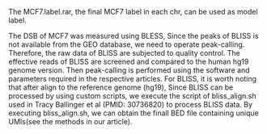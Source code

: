 The MCF7.label.rar, the final MCF7 label in each chr, can be used as model label.

The DSB of MCF7 was measured using BLESS, Since the peaks of BLISS is not available from the GEO database, we need to operate peak-calling. Therefore, the raw data of BLISS are subjected to quality control. The effective reads of BLISS are screened and compared to the human hg19 genome version. Then peak-calling is performed using the software and parameters required in the respective articles. For BLISS, it is worth noting that after align to the reference genome (hg19), Since BLISS can be processed by using custom scripts, we execute the script of bliss_align.sh used in Tracy Ballinger et al (PMID: 30736820) to process BLISS data. By executing bliss_align.sh, we can obtain the finall BED file containing unique UMIs(see the methods in our article).
